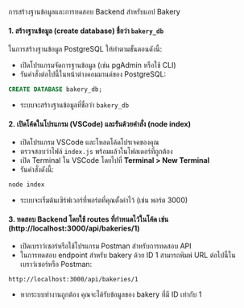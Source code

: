 การสร้างฐานข้อมูลและการทดสอบ Backend สำหรับแอป Bakery

#### 1. สร้างฐานข้อมูล (create database) ชื่อว่า `bakery_db`
ในการสร้างฐานข้อมูล PostgreSQL ให้ทำตามขั้นตอนดังนี้:
- เปิดโปรแกรมจัดการฐานข้อมูล (เช่น pgAdmin หรือใช้ CLI)
- รันคำสั่งต่อไปนี้ในหน้าต่างคอมมานด์ของ PostgreSQL:

```sql
CREATE DATABASE bakery_db;
```
- ระบบจะสร้างฐานข้อมูลที่ชื่อว่า `bakery_db`

#### 2. เปิดโค้ดในโปรแกรม (VSCode) และรันด้วยคำสั่ง (node index)
- เปิดโปรแกรม VSCode และโหลดโค้ดโปรเจคของคุณ
- ตรวจสอบว่าไฟล์ `index.js` พร้อมแล้วในโฟลเดอร์ที่ถูกต้อง
- เปิด Terminal ใน VSCode โดยไปที่ **Terminal > New Terminal**
- รันคำสั่งดังนี้:

```bash
node index
```
- ระบบจะเริ่มต้นเซิร์ฟเวอร์ที่พอร์ตที่คุณตั้งค่าไว้ (เช่น พอร์ต 3000)

#### 3. ทดสอบ Backend โดยใช้ routes ที่กำหนดไว้ในโค้ด เช่น (http://localhost:3000/api/bakeries/1)
- เปิดเบราว์เซอร์หรือใช้โปรแกรม Postman สำหรับการทดสอบ API
- ในการทดสอบ endpoint สำหรับ bakery ด้วย ID 1 สามารถพิมพ์ URL ต่อไปนี้ในเบราว์เซอร์หรือ Postman:

```
http://localhost:3000/api/bakeries/1
```

- หากระบบทำงานถูกต้อง คุณจะได้รับข้อมูลของ bakery ที่มี ID เท่ากับ 1
